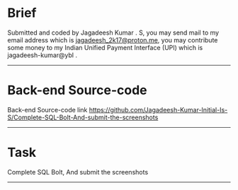 # Brief 

Submitted and coded by Jagadeesh Kumar . S, you may send mail to my email address which is jagadeesh_2k17@proton.me, you may contribute some money to my Indian Unified Payment Interface (UPI) which is jagadeesh-kumar@ybl .

<hr/>

# Back-end Source-code

Back-end Source-code link
https://github.com/Jagadeesh-Kumar-Initial-Is-S/Complete-SQL-Bolt-And-submit-the-screenshots

<hr/>

# Task 

Complete SQL Bolt, And submit the screenshots

<hr/>
